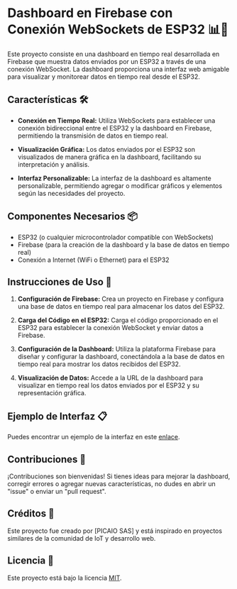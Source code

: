 # Dashboard en Firebase con Conexión WebSockets de ESP32 📊🔌

Este proyecto consiste en una dashboard en tiempo real desarrollada en Firebase que muestra datos enviados por un ESP32 a través de una conexión WebSocket. La dashboard proporciona una interfaz web amigable para visualizar y monitorear datos en tiempo real desde el ESP32.

## Características 🛠️

- **Conexión en Tiempo Real:** Utiliza WebSockets para establecer una conexión bidireccional entre el ESP32 y la dashboard en Firebase, permitiendo la transmisión de datos en tiempo real.

- **Visualización Gráfica:** Los datos enviados por el ESP32 son visualizados de manera gráfica en la dashboard, facilitando su interpretación y análisis.

- **Interfaz Personalizable:** La interfaz de la dashboard es altamente personalizable, permitiendo agregar o modificar gráficos y elementos según las necesidades del proyecto.

## Componentes Necesarios 📦

- ESP32 (o cualquier microcontrolador compatible con WebSockets)
- Firebase (para la creación de la dashboard y la base de datos en tiempo real)
- Conexión a Internet (WiFi o Ethernet) para el ESP32

## Instrucciones de Uso 📝

1. **Configuración de Firebase:** Crea un proyecto en Firebase y configura una base de datos en tiempo real para almacenar los datos del ESP32.

2. **Carga del Código en el ESP32:** Carga el código proporcionado en el ESP32 para establecer la conexión WebSocket y enviar datos a Firebase.

3. **Configuración de la Dashboard:** Utiliza la plataforma Firebase para diseñar y configurar la dashboard, conectándola a la base de datos en tiempo real para mostrar los datos recibidos del ESP32.

4. **Visualización de Datos:** Accede a la URL de la dashboard para visualizar en tiempo real los datos enviados por el ESP32 y su representación gráfica.

## Ejemplo de Interfaz 📋

Puedes encontrar un ejemplo de la interfaz en este [enlace](https://tutorial.picaio.com/2022/06/29/realtime-database-firebase-esp32/).

## Contribuciones 🚀

¡Contribuciones son bienvenidas! Si tienes ideas para mejorar la dashboard, corregir errores o agregar nuevas características, no dudes en abrir un "issue" o enviar un "pull request".

## Créditos 🙌

Este proyecto fue creado por [PICAIO SAS] y está inspirado en proyectos similares de la comunidad de IoT y desarrollo web.

## Licencia 📝

Este proyecto está bajo la licencia [MIT](LICENSE).
